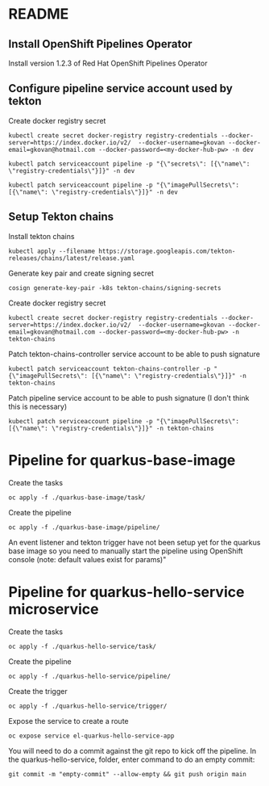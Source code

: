 # README

## Install OpenShift Pipelines Operator

Install version 1.2.3 of Red Hat OpenShift Pipelines Operator

## Configure pipeline service account used by tekton

Create docker registry secret
```
kubectl create secret docker-registry registry-credentials --docker-server=https://index.docker.io/v2/  --docker-username=gkovan --docker-email=gkovan@hotmail.com --docker-password=<my-docker-hub-pw> -n dev
```

```
kubectl patch serviceaccount pipeline -p "{\"secrets\": [{\"name\": \"registry-credentials\"}]}" -n dev
```

```
kubectl patch serviceaccount pipeline -p "{\"imagePullSecrets\": [{\"name\": \"registry-credentials\"}]}" -n dev
```

## Setup Tekton chains

Install tekton chains

```
kubectl apply --filename https://storage.googleapis.com/tekton-releases/chains/latest/release.yaml
```

Generate key pair and create signing secret
```
cosign generate-key-pair -k8s tekton-chains/signing-secrets
```

Create docker registry secret
```
kubectl create secret docker-registry registry-credentials --docker-server=https://index.docker.io/v2/  --docker-username=gkovan --docker-email=gkovan@hotmail.com --docker-password=<my-docker-hub-pw> -n tekton-chains
```

Patch tekton-chains-controller service account to be able to push signature
```
kubectl patch serviceaccount tekton-chains-controller -p "{\"imagePullSecrets\": [{\"name\": \"registry-credentials\"}]}" -n tekton-chains
```

Patch pipeline service account to be able to push signature (I don't think this is necessary)
```
kubectl patch serviceaccount pipeline -p "{\"imagePullSecrets\": [{\"name\": \"registry-credentials\"}]}" -n tekton-chains
```

# Pipeline for quarkus-base-image

Create the tasks
```
oc apply -f ./quarkus-base-image/task/
```

Create the pipeline
```
oc apply -f ./quarkus-base-image/pipeline/
```

An event listener and tekton trigger have not been setup yet for the quarkus base image so you need to manually start the pipeline using OpenShift console (note: default values exist for params)"

# Pipeline for quarkus-hello-service microservice

Create the tasks
```
oc apply -f ./quarkus-hello-service/task/
```

Create the pipeline
```
oc apply -f ./quarkus-hello-service/pipeline/
```

Create the trigger
```
oc apply -f ./quarkus-hello-service/trigger/
```

Expose the service to create a route
```
oc expose service el-quarkus-hello-service-app
``` 

You will need to do a commit against the git repo to kick off the pipeline.
In the quarkus-hello-service, folder, enter command to do an empty commit:
```
git commit -m "empty-commit" --allow-empty && git push origin main
```
